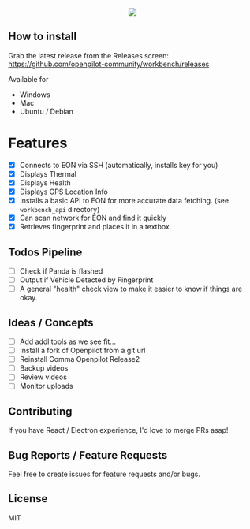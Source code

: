 <div align="center">
<img src="https://slack-imgs.com/?c=1&url=https%3A%2F%2Fmedia.giphy.com%2Fmedia%2FpOFUyfk12E6GjqFOMa%2Fgiphy.gif" />
</div>

## How to install

Grab the latest release from the Releases screen:
https://github.com/openpilot-community/workbench/releases

Available for

- Windows
- Mac
- Ubuntu / Debian

# Features

- [x] Connects to EON via SSH (automatically, installs key for you)
- [x] Displays Thermal
- [x] Displays Health
- [x] Displays GPS Location Info
- [x] Installs a basic API to EON for more accurate data fetching. (see `workbench_api` directory)
- [x] Can scan network for EON and find it quickly
- [x] Retrieves fingerprint and places it in a textbox.

## Todos Pipeline

- [ ] Check if Panda is flashed
- [ ] Output if Vehicle Detected by Fingerprint
- [ ] A general "health" check view to make it easier to know if things are okay.

## Ideas / Concepts

- [ ] Add addl tools as we see fit...
- [ ] Install a fork of Openpilot from a git url
- [ ] Reinstall Comma Openpilot Release2
- [ ] Backup videos
- [ ] Review videos
- [ ] Monitor uploads

## Contributing

If you have React / Electron experience, I'd love to merge PRs asap!

## Bug Reports / Feature Requests

Feel free to create issues for feature requests and/or bugs.

## License
MIT